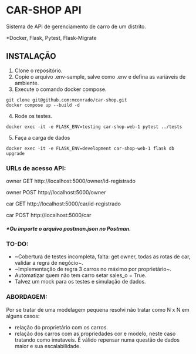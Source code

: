 # CAR-SHOP API

Sistema de API de gerenciamento de carro de um distrito.

*Docker, Flask, Pytest, Flask-Migrate


## INSTALAÇÃO
1. Clone o repositório.
2. Copie o arquivo .env-sample, salve como .env e defina as variáveis de ambiente.
3. Execute o comando docker compose.

```console
git clone git@github.com:mconrado/car-shop.git
docker compose up --build -d
```

4. Rode os testes.
```console
docker exec -it -e FLASK_ENV=testing car-shop-web-1 pytest ../tests
```

5. Faça a carga de dados
```console
docker exec -it -e FLASK_ENV=development car-shop-web-1 flask db upgrade
```


### URLs de acesso API:
owner GET http://localhost:5000/owner/id-registrado

owner POST http://localhost:5000/owner

car GET http://localhost:5000/car/id-registrado

car POST http://localhost:5000/car

##### **Ou importe o arquivo postman.json no Postman.*



### TO-DO:
- ~Cobertura de testes incompleta, falta: get owner, todas as rotas de car, validar a regra de negócio~.
- ~Implementação de regra 3 carros no máximo por proprietário~.
- Automatizar quem não tem carro setar sales_o = True.
- Talvez um mock para os testes e simulação de dados.


### ABORDAGEM:
Por se tratar de uma modelagem pequena resolvi não tratar como N x N em alguns casos:
- relação do proprietário com os carros.
- relação dos carros com as propriedades cor e modelo, neste caso tratando como imutaveis.
É válido repensar numa questão de dados maior e sua escalabilidade.
